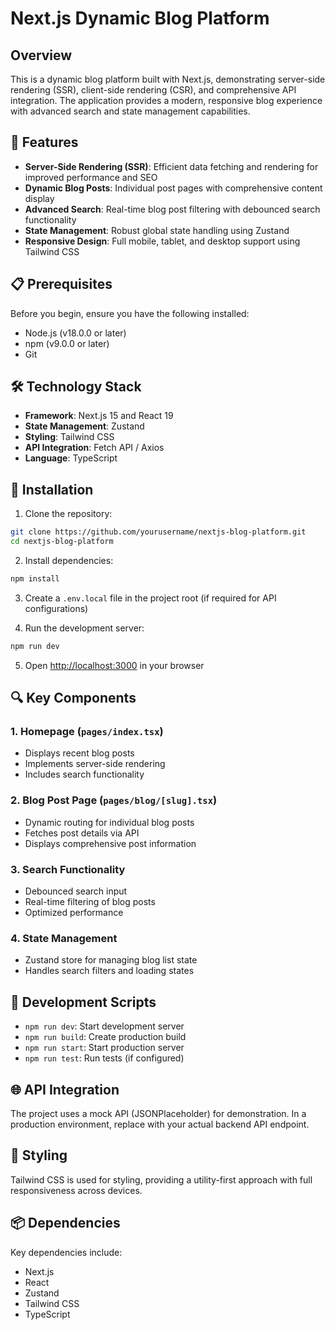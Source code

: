 # Next.js Dynamic Blog Platform

## Overview

This is a dynamic blog platform built with Next.js, demonstrating server-side rendering (SSR), client-side rendering (CSR), and comprehensive API integration. The application provides a modern, responsive blog experience with advanced search and state management capabilities.

## 🚀 Features

- **Server-Side Rendering (SSR)**: Efficient data fetching and rendering for improved performance and SEO
- **Dynamic Blog Posts**: Individual post pages with comprehensive content display
- **Advanced Search**: Real-time blog post filtering with debounced search functionality
- **State Management**: Robust global state handling using Zustand
- **Responsive Design**: Full mobile, tablet, and desktop support using Tailwind CSS

## 📋 Prerequisites

Before you begin, ensure you have the following installed:
- Node.js (v18.0.0 or later)
- npm (v9.0.0 or later)
- Git

## 🛠 Technology Stack

- **Framework**: Next.js 15 and React 19
- **State Management**: Zustand
- **Styling**: Tailwind CSS
- **API Integration**: Fetch API / Axios
- **Language**: TypeScript

## 🔧 Installation

1. Clone the repository:
```bash
git clone https://github.com/yourusername/nextjs-blog-platform.git
cd nextjs-blog-platform
```

2. Install dependencies:
```bash
npm install
```

3. Create a `.env.local` file in the project root (if required for API configurations)

4. Run the development server:
```bash
npm run dev
```

5. Open [http://localhost:3000](http://localhost:3000) in your browser


## 🔍 Key Components

### 1. Homepage (`pages/index.tsx`)
- Displays recent blog posts
- Implements server-side rendering
- Includes search functionality

### 2. Blog Post Page (`pages/blog/[slug].tsx`)
- Dynamic routing for individual blog posts
- Fetches post details via API
- Displays comprehensive post information

### 3. Search Functionality
- Debounced search input
- Real-time filtering of blog posts
- Optimized performance

### 4. State Management
- Zustand store for managing blog list state
- Handles search filters and loading states

## 🚧 Development Scripts

- `npm run dev`: Start development server
- `npm run build`: Create production build
- `npm run start`: Start production server
- `npm run test`: Run tests (if configured)

## 🌐 API Integration

The project uses a mock API (JSONPlaceholder) for demonstration. In a production environment, replace with your actual backend API endpoint.

## 🎨 Styling

Tailwind CSS is used for styling, providing a utility-first approach with full responsiveness across devices.

## 📦 Dependencies

Key dependencies include:
- Next.js
- React
- Zustand
- Tailwind CSS
- TypeScript